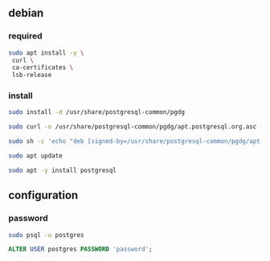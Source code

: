 ## debian

### required

```sh
sudo apt install -y \
 curl \
 ca-certificates \
 lsb-release
```

### install

```bash
sudo install -d /usr/share/postgresql-common/pgdg

sudo curl -o /usr/share/postgresql-common/pgdg/apt.postgresql.org.asc --fail https://www.postgresql.org/media/keys/ACCC4CF8.asc

sudo sh -c 'echo "deb [signed-by=/usr/share/postgresql-common/pgdg/apt.postgresql.org.asc] https://apt.postgresql.org/pub/repos/apt $(lsb_release -cs)-pgdg main" > /etc/apt/sources.list.d/pgdg.list'

sudo apt update

sudo apt -y install postgresql
```


## configuration

### password

```bash
sudo psql -u postgres
```

```sql
ALTER USER postgres PASSWORD 'password';
```
